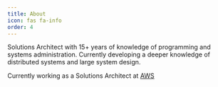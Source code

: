 ```yaml
---
title: About
icon: fas fa-info
order: 4
---
```


Solutions Architect with 15+ years of knowledge of programming and systems administration.  Currently developing a deeper knowledge of distributed systems and large system design.

Currently working as a Solutions Architect at [AWS](https://aws.amazon.com)
